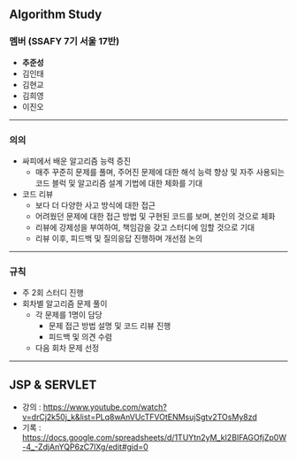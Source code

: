 ## Algorithm Study

### 멤버 (SSAFY 7기 서울 17반)

- **추준성**
- 김인태
- 김현교
- 김희영
- 이진오

---

### 의의

- 싸피에서 배운 알고리즘 능력 증진
  - 매주 꾸준히 문제를 풀며, 주어진 문제에 대한 해석 능력 향상 및 자주 사용되는 코드 블럭 및 알고리즘 설계 기법에 대한 체화를 기대
- 코드 리뷰
  - 보다 더 다양한 사고 방식에 대한 접근
  - 어려웠던 문제에 대한 접근 방법 및 구현된 코드를 보며, 본인의 것으로 체화
  - 리뷰에 강제성을 부여하여, 책임감을 갖고 스터디에 임할 것으로 기대
  - 리뷰 이후, 피드백 및 질의응답 진행하며 개선점 논의

---

### 규칙

- 주 2회 스터디 진행
- 회차별 알고리즘 문제 풀이
  - 각 문제를 1명이 담당
    - 문제 접근 방법 설명 및 코드 리뷰 진행
    - 피드백 및 의견 수렴
  - 다음 회차 문제 선정

---
## JSP & SERVLET
- 강의 : https://www.youtube.com/watch?v=drCj2k50j_k&list=PLq8wAnVUcTFVOtENMsujSgtv2TOsMy8zd
- 기록 : https://docs.google.com/spreadsheets/d/1TUYtn2yM_kI2BIFAGOfjZp0W-4_-ZdjAnYQP6zC7lXg/edit#gid=0
